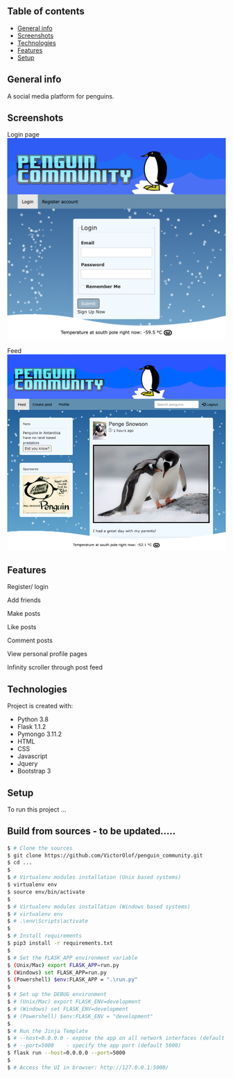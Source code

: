 ## Table of contents
* [General info](#general-info)
* [Screenshots](#screenshots)
* [Technologies](#technologies)
* [Features](#features)
* [Setup](#setup)

## General info
A social media platform for penguins. 

## Screenshots
Login page
![Pogin page screenshot](/Screenshots/login-page.png?raw=true "Login page")

Feed
![Feed screenshot](/Screenshots/feed.png?raw=true "Feed page")

## Features
Register/ login

Add friends

Make posts

Like posts

Comment posts

View personal profile pages

Infinity scroller through post feed
	
## Technologies
Project is created with:
* Python 3.8
* Flask 1.1.2
* Pymongo 3.11.2
* HTML
* CSS
* Javascript
* Jquery
* Bootstrap 3
	
## Setup
To run this project ...


## Build from sources - to be updated.....

```bash
$ # Clone the sources
$ git clone https://github.com/VictorOlof/penguin_community.git
$ cd ...
$
$ # Virtualenv modules installation (Unix based systems)
$ virtualenv env
$ source env/bin/activate
$
$ # Virtualenv modules installation (Windows based systems)
$ # virtualenv env
$ # .\env\Scripts\activate
$
$ # Install requirements
$ pip3 install -r requirements.txt
$
$ # Set the FLASK_APP environment variable
$ (Unix/Mac) export FLASK_APP=run.py
$ (Windows) set FLASK_APP=run.py
$ (Powershell) $env:FLASK_APP = ".\run.py"
$
$ # Set up the DEBUG environment
$ # (Unix/Mac) export FLASK_ENV=development
$ # (Windows) set FLASK_ENV=development
$ # (Powershell) $env:FLASK_ENV = "development"
$
$ # Run the Jinja Template
$ # --host=0.0.0.0 - expose the app on all network interfaces (default 127.0.0.1)
$ # --port=5000    - specify the app port (default 5000)  
$ flask run --host=0.0.0.0 --port=5000
$
$ # Access the UI in browser: http://127.0.0.1:5000/
```

<br />
